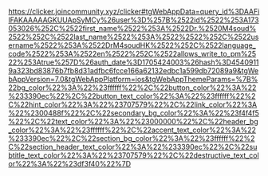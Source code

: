https://clicker.joincommunity.xyz/clicker#tgWebAppData=query_id%3DAAFilFAKAAAAAGKUUApSyMCy%26user%3D%257B%2522id%2522%253A173053026%252C%2522first_name%2522%253A%2522Dr.%2520M4soud%2522%252C%2522last_name%2522%253A%2522%2522%252C%2522username%2522%253A%2522DrM4soudHK%2522%252C%2522language_code%2522%253A%2522en%2522%252C%2522allows_write_to_pm%2522%253Atrue%257D%26auth_date%3D1705424003%26hash%3D45409119a323bd83876b7fb8d31adfbc6fcce166a62132edbc1a599db72089a9&tgWebAppVersion=7.0&tgWebAppPlatform=ios&tgWebAppThemeParams=%7B%22bg_color%22%3A%22%23ffffff%22%2C%22button_color%22%3A%22%233390ec%22%2C%22button_text_color%22%3A%22%23ffffff%22%2C%22hint_color%22%3A%22%23707579%22%2C%22link_color%22%3A%22%2300488f%22%2C%22secondary_bg_color%22%3A%22%23f4f4f5%22%2C%22text_color%22%3A%22%23000000%22%2C%22header_bg_color%22%3A%22%23ffffff%22%2C%22accent_text_color%22%3A%22%233390ec%22%2C%22section_bg_color%22%3A%22%23ffffff%22%2C%22section_header_text_color%22%3A%22%233390ec%22%2C%22subtitle_text_color%22%3A%22%23707579%22%2C%22destructive_text_color%22%3A%22%23df3f40%22%7D
